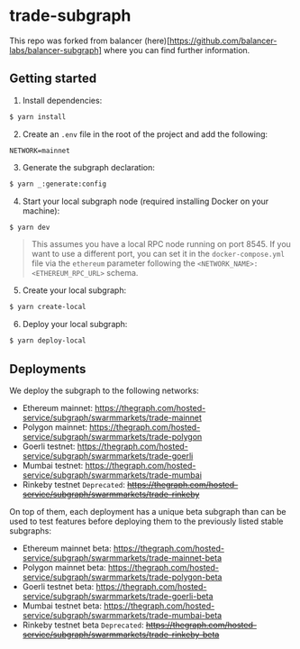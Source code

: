 # trade-subgraph

This repo was forked from balancer (here)[https://github.com/balancer-labs/balancer-subgraph] where you can find further information.

## Getting started

1. Install dependencies:

```bash
$ yarn install
```

2. Create an `.env` file in the root of the project and add the following:

```
NETWORK=mainnet
```

3. Generate the subgraph declaration:

```bash
$ yarn _:generate:config
```

4. Start your local subgraph node (required installing Docker on your machine):

```bash
$ yarn dev
```

> This assumes you have a local RPC node running on port 8545. If you want to use a different port, you can set it in the `docker-compose.yml` file via the `ethereum` parameter following the `<NETWORK_NAME>:<ETHEREUM_RPC_URL>` schema.

5. Create your local subgraph:

```bash
$ yarn create-local
```

6. Deploy your local subgraph:

```bash
$ yarn deploy-local
```

## Deployments

We deploy the subgraph to the following networks:

- Ethereum mainnet: https://thegraph.com/hosted-service/subgraph/swarmmarkets/trade-mainnet
- Polygon mainnet: https://thegraph.com/hosted-service/subgraph/swarmmarkets/trade-polygon
- Goerli testnet: https://thegraph.com/hosted-service/subgraph/swarmmarkets/trade-goerli
- Mumbai testnet: https://thegraph.com/hosted-service/subgraph/swarmmarkets/trade-mumbai
- Rinkeby testnet `Deprecated`: ~~https://thegraph.com/hosted-service/subgraph/swarmmarkets/trade-rinkeby~~

On top of them, each deployment has a unique beta subgraph than can be used to test features before deploying them to the previously listed stable subgraphs:

- Ethereum mainnet beta: https://thegraph.com/hosted-service/subgraph/swarmmarkets/trade-mainnet-beta
- Polygon mainnet beta: https://thegraph.com/hosted-service/subgraph/swarmmarkets/trade-polygon-beta
- Goerli testnet beta: https://thegraph.com/hosted-service/subgraph/swarmmarkets/trade-goerli-beta
- Mumbai testnet beta: https://thegraph.com/hosted-service/subgraph/swarmmarkets/trade-mumbai-beta
- Rinkeby testnet beta `Deprecated`: ~~https://thegraph.com/hosted-service/subgraph/swarmmarkets/trade-rinkeby-beta~~
